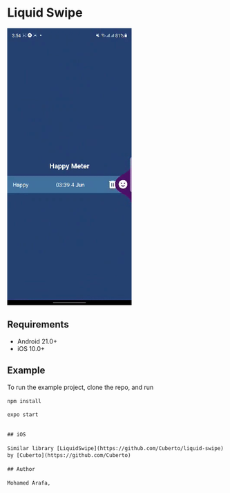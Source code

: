 # Liquid Swipe


![Animation](demo.gif)

## Requirements

- Android 21.0+
- iOS 10.0+

## Example

To run the example project, clone the repo, and run 

`npm install`

`expo start`


```

## iOS

Similar library [LiquidSwipe](https://github.com/Cuberto/liquid-swipe) by [Cuberto](https://github.com/Cuberto)

## Author

Mohamed Arafa, 


